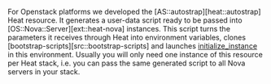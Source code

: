 For Openstack platforms we developed the [AS::autostrap][heat::autostrap] Heat
resource. It generates a user-data script ready to be passed into
[OS::Nova::Server][ext::heat-nova] instances. This script turns the parameters
it receives through Heat into environment variables, clones
[bootstrap-scripts][src::bootstrap-scripts] and launches
[initialize_instance](/lifecycle/#s2-initialize) in this environment. Usually
you will only need one instance of this resource per Heat stack, i.e. you can
pass the same generated script to all Nova servers in your stack.
